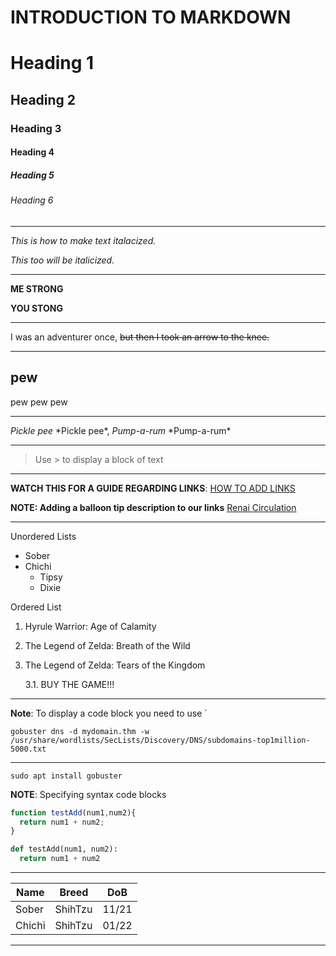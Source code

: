 # INTRODUCTION TO MARKDOWN

<!-- HEADINGS  -->

# Heading 1
## Heading 2
### Heading 3
#### Heading 4
##### Heading 5
###### Heading 6

---

<!--  Italics -->

_This is how to make text italacized._

*This too will be italicized.*

---

<!--  Strong  -->

**ME STRONG**

__YOU STONG__

---

<!--  Strike through  -->

I was an adventurer once, ~~but then I took an arrow to the knee.~~

---

<!--  Horizontal Rule --->
pew 
---
pew pew pew 
___

<!--  Escape Character Rule with Backslash  -->
*Pickle pee* \*Pickle pee*, *Pump-a-rum* \*Pump-a-rum*

--- 

<!--  Blockquote Rule -->
> Use \> to display a block of text

---
<!--  Links  -->

**WATCH THIS FOR A GUIDE REGARDING LINKS**:
[HOW TO ADD LINKS](https://www.youtube.com/watch?v=9czg4DSaRTM&list=PLHztOObXYCYGL2DNt5yVzeTyyyohG50tv&index=9)

__NOTE: Adding a balloon tip description to our links__
[Renai Circulation](https://www.youtube.com/watch?v=RQmEERvqq70/ "Everybody's Circulation")

---

<!--  Unordered Lists -->

Unordered Lists
* Sober
* Chichi
  * Tipsy
  * Dixie

<!--  Ordered Lists -->

Ordered List
1. Hyrule Warrior: Age of Calamity
2. The Legend of Zelda: Breath of the Wild
3. The Legend of Zelda: Tears of the Kingdom

    3.1. BUY THE GAME!!!

---

<!-- Code Block -->

**Note**: To display a code block you need to use \`

`gobuster dns -d mydomain.thm -w /usr/share/wordlists/SecLists/Discovery/DNS/subdomains-top1million-5000.txt`

---

<!-- GitHub Flavor Set of Code Block -->

```install gobuster
sudo apt install gobuster
```

**NOTE**: Specifying syntax code blocks

```javascript
function testAdd(num1,num2){
  return num1 + num2;
}
```

```python
def testAdd(num1, num2):
  return num1 + num2
```

---

<!-- Table Rules -->
|  Name  |  Breed  |  DoB  |
|--------|---------|-------|
| Sober  | ShihTzu | 11/21 |
| Chichi | ShihTzu | 01/22 |

---

<!-- Task Lists -->
